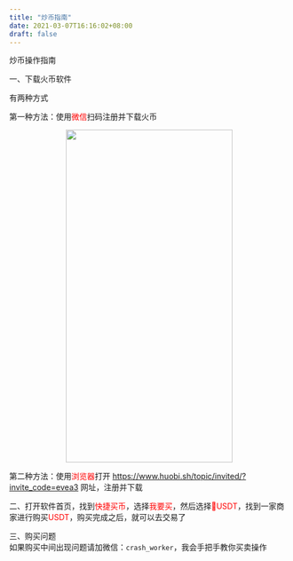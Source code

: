 ```yaml
---
title: "炒币指南"
date: 2021-03-07T16:16:02+08:00
draft: false 
---
```


炒币操作指南

一、下载火币软件

有两种方式

第一种方法：使用<font color="red">微信</font>扫码注册并下载火币
<p align="center">
    <img src="https://i.loli.net/2021/03/07/i97stQeygwRLGZA.jpg" width="300px" height="600px"/>
</p>

第二种方法：使用<font color="red">浏览器</font>打开 https://www.huobi.sh/topic/invited/?invite_code=evea3 网址，注册并下载

二、打开软件首页，找到<font color="red">快捷买币</font>，选择<font color="red">我要买</font>，然后选择<font color="red">USDT</font>，找到一家商家进行购买<font color="red">USDT</font>，购买完成之后，就可以去交易了

三、购买问题  
如果购买中间出现问题请加微信：`crash_worker`，我会手把手教你买卖操作
